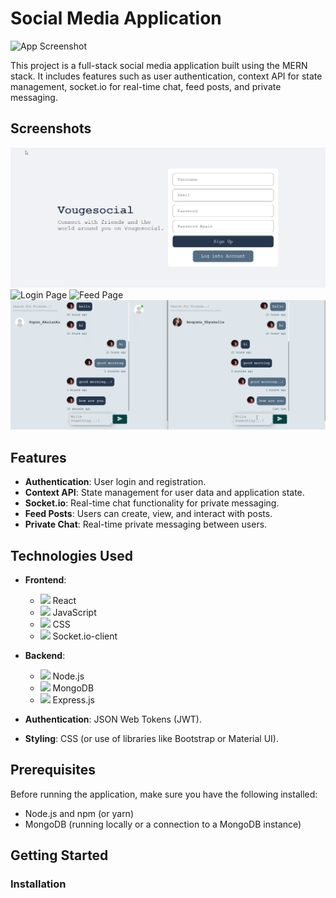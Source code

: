 # Social Media Application

![App Screenshot](./screenshots/feed.gif)

This project is a full-stack social media application built using the MERN stack. It includes features such as user authentication, context API for state management, socket.io for real-time chat, feed posts, and private messaging.

## Screenshots

![Register Page](./screenshots/register.gif)
![Login Page](./screenshots/login.gif)
![Feed Page](./screenshots/share.gif)
![Chat Interface](./screenshots/chat.gif)

## Features

- **Authentication**: User login and registration.
- **Context API**: State management for user data and application state.
- **Socket.io**: Real-time chat functionality for private messaging.
- **Feed Posts**: Users can create, view, and interact with posts.
- **Private Chat**: Real-time private messaging between users.

## Technologies Used

- **Frontend**: 
  - <img src="https://img.icons8.com/color/48/000000/react-native.png"/> React
  - <img src="https://img.icons8.com/color/48/000000/javascript.png"/> JavaScript
  - <img src="https://img.icons8.com/color/48/000000/css3.png"/> CSS
  - <img src="https://img.icons8.com/color/48/000000/socket-io.png"/> Socket.io-client
- **Backend**: 
  - <img src="https://img.icons8.com/color/48/000000/nodejs.png"/> Node.js
  - <img src="https://img.icons8.com/color/48/000000/mongodb.png"/> MongoDB
  - <img src="https://img.icons8.com/color/48/000000/express.png"/> Express.js

- **Authentication**: JSON Web Tokens (JWT).
- **Styling**: CSS (or use of libraries like Bootstrap or Material UI).

## Prerequisites

Before running the application, make sure you have the following installed:

- Node.js and npm (or yarn)
- MongoDB (running locally or a connection to a MongoDB instance)

## Getting Started

### Installation
